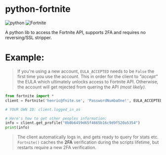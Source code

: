 # python-fortnite

![python](https://img.shields.io/badge/python-3.X-blue.svg) ![Fortnite](https://img.shields.io/badge/Fortnite-v10.2.3-orange.svg)

A python lib to access the Fortnite API, supports 2FA and requires no reversing/SSL stripper.

# Example:

> If you're using a new account, `EULA_ACCEPTED` needs to be `False` the first time you use the account.
> This in order for the client to *"accept"* the EULA which ultimately unlocks access to Fortnite API.
> Otherwise, the account will get rejected from quering the API *(most likely)*.

```python
from fortnite import *
client = Fortnite('henric@fnite.se', 'PasswordNumbaOne!', EULA_ACCEPTED=True)

# YOUR OWN ID: client.logged_in_as

# Here's how to get other peoples information:
info = client.get_profile("0b0b6459d65f4665b16c9d9f520a5354")
print(info)
```

> The client automatically logs in, and gets ready to query for stats etc.
> `Fortnite()` caches the **2FA** verification during the scripts lifetime, but restarts require a new 2FA verification.